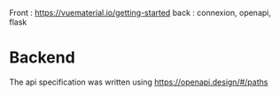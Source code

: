 
Front : https://vuematerial.io/getting-started
back : connexion, openapi, flask

# Backend
The api specification was written using https://openapi.design/#/paths